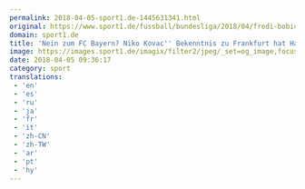 ```yaml
---
permalink: 2018-04-05-sport1.de-1445631341.html
original: https://www.sport1.de/fussball/bundesliga/2018/04/fredi-bobic-es-gibt-keine-anfrage-des-fc-bayern-fuer-niko-kovac
domain: sport1.de
title: 'Nein zum FC Bayern? Niko Kovac'' Bekenntnis zu Frankfurt hat Haken'
image: https://images.sport1.de/imagix/filter2/jpeg/_set=og_image,focus=45x66/imagix/df4940cf-38b1-11e8-87b1-f80f41fc63ce
date: 2018-04-05 09:36:17
category: sport
translations: 
 - 'en'
 - 'es'
 - 'ru'
 - 'ja'
 - 'fr'
 - 'it'
 - 'zh-CN'
 - 'zh-TW'
 - 'ar'
 - 'pt'
 - 'hy'
---
```


